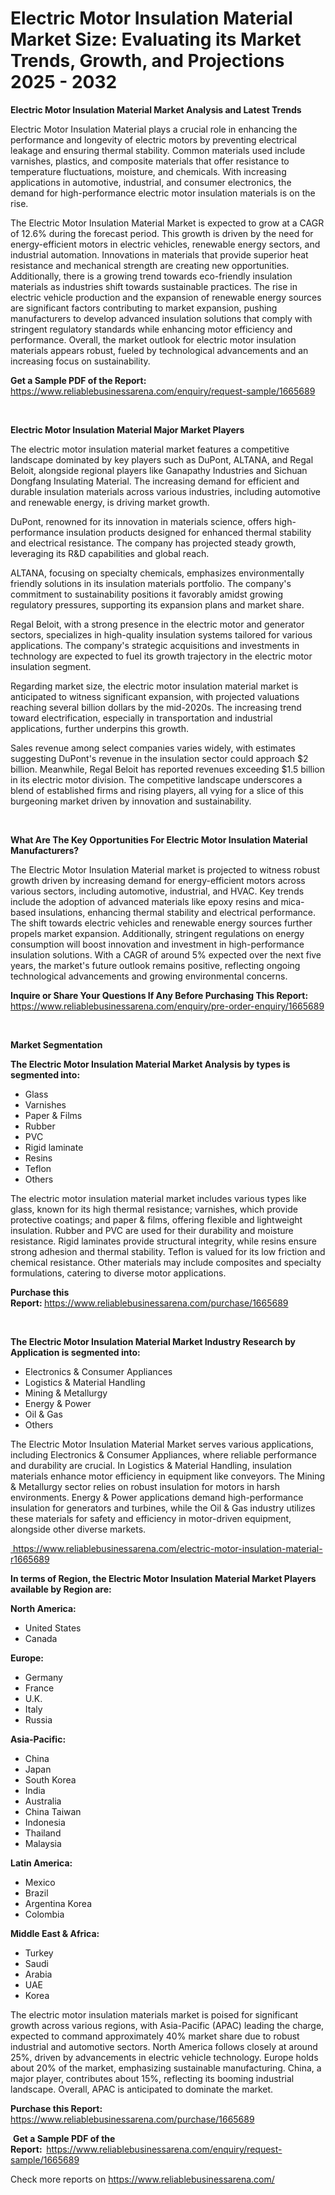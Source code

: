 <p><h1>Electric Motor Insulation Material Market Size: Evaluating its Market Trends, Growth, and Projections 2025 - 2032</h1></p><p><strong>Electric Motor Insulation Material Market Analysis and Latest Trends</strong></p>
<p><p>Electric Motor Insulation Material plays a crucial role in enhancing the performance and longevity of electric motors by preventing electrical leakage and ensuring thermal stability. Common materials used include varnishes, plastics, and composite materials that offer resistance to temperature fluctuations, moisture, and chemicals. With increasing applications in automotive, industrial, and consumer electronics, the demand for high-performance electric motor insulation materials is on the rise.</p><p>The Electric Motor Insulation Material Market is expected to grow at a CAGR of 12.6% during the forecast period. This growth is driven by the need for energy-efficient motors in electric vehicles, renewable energy sectors, and industrial automation. Innovations in materials that provide superior heat resistance and mechanical strength are creating new opportunities. Additionally, there is a growing trend towards eco-friendly insulation materials as industries shift towards sustainable practices. The rise in electric vehicle production and the expansion of renewable energy sources are significant factors contributing to market expansion, pushing manufacturers to develop advanced insulation solutions that comply with stringent regulatory standards while enhancing motor efficiency and performance. Overall, the market outlook for electric motor insulation materials appears robust, fueled by technological advancements and an increasing focus on sustainability.</p></p>
<p><strong>Get a Sample PDF of the Report:&nbsp;</strong> <a href="https://www.reliablebusinessarena.com/enquiry/request-sample/1665689?utm_campaign=2524&utm_medium=2&utm_source=Github&utm_content=ia&utm_term=31032025&utm_id=electric-motor-insulation-material">https://www.reliablebusinessarena.com/enquiry/request-sample/1665689</a></p>
<p>&nbsp;</p>
<p><strong>Electric Motor Insulation Material Major Market Players</strong></p>
<p><p>The electric motor insulation material market features a competitive landscape dominated by key players such as DuPont, ALTANA, and Regal Beloit, alongside regional players like Ganapathy Industries and Sichuan Dongfang Insulating Material. The increasing demand for efficient and durable insulation materials across various industries, including automotive and renewable energy, is driving market growth.</p><p>DuPont, renowned for its innovation in materials science, offers high-performance insulation products designed for enhanced thermal stability and electrical resistance. The company has projected steady growth, leveraging its R&D capabilities and global reach.</p><p>ALTANA, focusing on specialty chemicals, emphasizes environmentally friendly solutions in its insulation materials portfolio. The company's commitment to sustainability positions it favorably amidst growing regulatory pressures, supporting its expansion plans and market share.</p><p>Regal Beloit, with a strong presence in the electric motor and generator sectors, specializes in high-quality insulation systems tailored for various applications. The company's strategic acquisitions and investments in technology are expected to fuel its growth trajectory in the electric motor insulation segment.</p><p>Regarding market size, the electric motor insulation material market is anticipated to witness significant expansion, with projected valuations reaching several billion dollars by the mid-2020s. The increasing trend toward electrification, especially in transportation and industrial applications, further underpins this growth.</p><p>Sales revenue among select companies varies widely, with estimates suggesting DuPont's revenue in the insulation sector could approach $2 billion. Meanwhile, Regal Beloit has reported revenues exceeding $1.5 billion in its electric motor division. The competitive landscape underscores a blend of established firms and rising players, all vying for a slice of this burgeoning market driven by innovation and sustainability.</p></p>
<p>&nbsp;</p>
<p><strong>What Are The Key Opportunities For Electric Motor Insulation Material Manufacturers?</strong></p>
<p><p>The Electric Motor Insulation Material market is projected to witness robust growth driven by increasing demand for energy-efficient motors across various sectors, including automotive, industrial, and HVAC. Key trends include the adoption of advanced materials like epoxy resins and mica-based insulations, enhancing thermal stability and electrical performance. The shift towards electric vehicles and renewable energy sources further propels market expansion. Additionally, stringent regulations on energy consumption will boost innovation and investment in high-performance insulation solutions. With a CAGR of around 5% expected over the next five years, the market's future outlook remains positive, reflecting ongoing technological advancements and growing environmental concerns.</p></p>
<p><strong>Inquire or Share Your Questions If Any Before Purchasing This Report:</strong> <a href="https://www.reliablebusinessarena.com/enquiry/pre-order-enquiry/1665689?utm_campaign=2524&utm_medium=2&utm_source=Github&utm_content=ia&utm_term=31032025&utm_id=electric-motor-insulation-material">https://www.reliablebusinessarena.com/enquiry/pre-order-enquiry/1665689</a></p>
<p>&nbsp;</p>
<p><strong>Market Segmentation</strong></p>
<p><strong>The Electric Motor Insulation Material Market Analysis by types is segmented into:</strong></p>
<p><ul><li>Glass</li><li>Varnishes</li><li>Paper & Films</li><li>Rubber</li><li>PVC</li><li>Rigid laminate</li><li>Resins</li><li>Teflon</li><li>Others</li></ul></p>
<p><p>The electric motor insulation material market includes various types like glass, known for its high thermal resistance; varnishes, which provide protective coatings; and paper & films, offering flexible and lightweight insulation. Rubber and PVC are used for their durability and moisture resistance. Rigid laminates provide structural integrity, while resins ensure strong adhesion and thermal stability. Teflon is valued for its low friction and chemical resistance. Other materials may include composites and specialty formulations, catering to diverse motor applications.</p></p>
<p><strong>Purchase this Report:&nbsp;</strong><a href="https://www.reliablebusinessarena.com/purchase/1665689?utm_campaign=2524&utm_medium=2&utm_source=Github&utm_content=ia&utm_term=31032025&utm_id=electric-motor-insulation-material">https://www.reliablebusinessarena.com/purchase/1665689</a></p>
<p>&nbsp;</p>
<p><strong>The Electric Motor Insulation Material Market Industry Research by Application is segmented into:</strong></p>
<p><ul><li>Electronics & Consumer Appliances</li><li>Logistics & Material Handling</li><li>Mining & Metallurgy</li><li>Energy & Power</li><li>Oil & Gas</li><li>Others</li></ul></p>
<p><p>The Electric Motor Insulation Material Market serves various applications, including Electronics & Consumer Appliances, where reliable performance and durability are crucial. In Logistics & Material Handling, insulation materials enhance motor efficiency in equipment like conveyors. The Mining & Metallurgy sector relies on robust insulation for motors in harsh environments. Energy & Power applications demand high-performance insulation for generators and turbines, while the Oil & Gas industry utilizes these materials for safety and efficiency in motor-driven equipment, alongside other diverse markets.</p></p>
<p><a href="https://www.reliablebusinessarena.com/electric-motor-insulation-material-r1665689?utm_campaign=2524&utm_medium=2&utm_source=Github&utm_content=ia&utm_term=31032025&utm_id=electric-motor-insulation-material">&nbsp;https://www.reliablebusinessarena.com/electric-motor-insulation-material-r1665689</a></p>
<p><strong>In terms of Region, the Electric Motor Insulation Material Market Players available by Region are:</strong></p>
<p>
    <p> <strong> North America: </strong>
        <ul>
            <li>United States</li>
            <li>Canada</li>
        </ul>
        </p> 
    <p> <strong> Europe: </strong>
        <ul>
            <li>Germany</li>
            <li>France</li>
            <li>U.K.</li>
            <li>Italy</li>
            <li>Russia</li>
        </ul>
        </p> 
    <p> <strong> Asia-Pacific: </strong>
        <ul>
            <li>China</li>
            <li>Japan</li>
            <li>South Korea</li>
            <li>India</li>
            <li>Australia</li>
            <li>China Taiwan</li>
            <li>Indonesia</li>
            <li>Thailand</li>
            <li>Malaysia</li>
        </ul>
        </p> 
    <p> <strong> Latin America: </strong>
        <ul>
            <li>Mexico</li>
            <li>Brazil</li>
            <li>Argentina Korea</li>
            <li>Colombia</li>
        </ul>
        </p> 
    <p> <strong> Middle East & Africa: </strong>
        <ul>
            <li>Turkey</li>
            <li>Saudi</li>
            <li>Arabia</li>
            <li>UAE</li>
            <li>Korea</li>
        </ul>
    </p>
    </p>
<p><p>The electric motor insulation materials market is poised for significant growth across various regions, with Asia-Pacific (APAC) leading the charge, expected to command approximately 40% market share due to robust industrial and automotive sectors. North America follows closely at around 25%, driven by advancements in electric vehicle technology. Europe holds about 20% of the market, emphasizing sustainable manufacturing. China, a major player, contributes about 15%, reflecting its booming industrial landscape. Overall, APAC is anticipated to dominate the market.</p></p>
<p><strong>Purchase this Report: </strong><a href="https://www.reliablebusinessarena.com/purchase/1665689?utm_campaign=2524&utm_medium=2&utm_source=Github&utm_content=ia&utm_term=31032025&utm_id=electric-motor-insulation-material">https://www.reliablebusinessarena.com/purchase/1665689</a></p>
<p>&nbsp;<strong>Get a Sample PDF of the Report:&nbsp;&nbsp;</strong><a href="https://www.reliablebusinessarena.com/enquiry/request-sample/1665689?utm_campaign=2524&utm_medium=2&utm_source=Github&utm_content=ia&utm_term=31032025&utm_id=electric-motor-insulation-material">https://www.reliablebusinessarena.com/enquiry/request-sample/1665689</a></p>
<p><strong></strong></p>
<p>Check more reports on <a href="https://www.reliablebusinessarena.com/?utm_campaign=2524&utm_medium=2&utm_source=Github&utm_content=ia&utm_term=31032025&utm_id=electric-motor-insulation-material">https://www.reliablebusinessarena.com/</a></p>